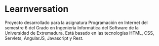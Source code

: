 # Learnversation
Proyecto desarrollado para la asignatura Programación en Internet del semestre 6 del Grado en Ingeniería Informática del Software de la Universidad de Extremadura. Está basado en las tecnologías HTML, CSS, Servlets, AngularJS, Javascript y Rest.
